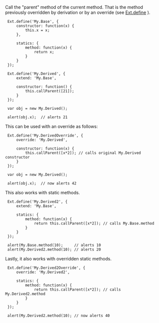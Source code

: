 Call the "parent" method of the current method. That is the method previously
overridden by derivation or by an override (see
<a href="#!/api/Ext-method-define" rel="Ext-method-define" class="docClass" >Ext.define</a>
).

     Ext.define('My.Base', {
         constructor: function(x) {
             this.x = x;
         },

         statics: {
             method: function(x) {
                 return x;
             }
         }
     });

     Ext.define('My.Derived', {
         extend: 'My.Base',

         constructor: function() {
             this.callParent([21]);
         }
     });

     var obj = new My.Derived();

     alert(obj.x);  // alerts 21

This can be used with an override as follows:

     Ext.define('My.DerivedOverride', {
         override: 'My.Derived',

         constructor: function(x) {
             this.callParent([x*2]); // calls original My.Derived constructor
         }
     });

     var obj = new My.Derived();

     alert(obj.x);  // now alerts 42

This also works with static methods.

     Ext.define('My.Derived2', {
         extend: 'My.Base',

         statics: {
             method: function(x) {
                 return this.callParent([x*2]); // calls My.Base.method
             }
         }
     });

     alert(My.Base.method(10);     // alerts 10
     alert(My.Derived2.method(10); // alerts 20

Lastly, it also works with overridden static methods.

     Ext.define('My.Derived2Override', {
         override: 'My.Derived2',

         statics: {
             method: function(x) {
                 return this.callParent([x*2]); // calls My.Derived2.method
             }
         }
     });

     alert(My.Derived2.method(10); // now alerts 40


